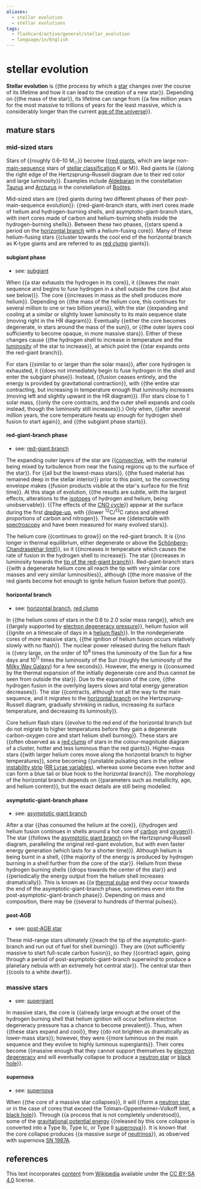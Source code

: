 ```yaml
---
aliases:
  - stellar evolution
  - stellar evolutions
tags:
  - flashcard/active/general/stellar_evolution
  - language/in/English
---
```


# stellar evolution

__Stellar evolution__ is {{the process by which a [star](star.md) changes over the course of its lifetime and how it can lead to the creation of a new star}}. Depending on {{the mass of the star}}, its lifetime can range from {{a few million years for the most massive to trillions of years for the least massive, which is considerably longer than the current [age of the universe](age%20of%20the%20universe.md)}}. <!--SR:!2025-02-25,155,308!2024-12-01,90,308!2025-02-26,147,308-->

## mature stars

### mid-sized stars

Stars of {{roughly 0.6–10 M<sub>☉</sub>}} become {{[red giants](red%20giant.md), which are large non-[main-sequence](main%20sequence.md) stars of [stellar classification](stellar%20classification.md) K or M}}. Red giants lie {{along the right edge of the Hertzsprung–Russell diagram due to their red color and large luminosity}}. Examples include [Aldebaran](aldebaran.md) in the constellation [Taurus](taurus%20(constellation).md) and [Arcturus](arcturus.md) in the constellation of [Boötes](boötes.md). <!--SR:!2025-01-26,123,268!2024-11-20,76,270!2025-03-10,164,310-->

Mid-sized stars are {{red giants during two different phases of their post-main-sequence evolution}}: {{red-giant-branch stars, with inert cores made of helium and hydrogen-burning shells, and asymptotic-giant-branch stars, with inert cores made of carbon and helium-burning shells inside the hydrogen-burning shells}}. Between these two phases, {{stars spend a period on the [horizontal branch](horizontal%20branch.md) with a helium-fusing core}}. Many of these helium-fusing stars {{cluster towards the cool end of the horizontal branch as K-type giants and are referred to as [red clump](red%20clump.md) giants}}. <!--SR:!2025-06-01,234,328!2024-11-17,77,288!2025-01-11,119,308!2025-01-12,96,248-->

#### subgiant phase

- see: [subgiant](subgiant.md)

When {{a star exhausts the hydrogen in its core}}, it {{leaves the main sequence and begins to fuse hydrogen in a shell outside the core (but also see below)}}. The core {{increases in mass as the shell produces more helium}}. Depending on {{the mass of the helium core, this continues for several million to one or two billion years}}, with the star {{expanding and cooling at a similar or slightly lower luminosity to its main sequence state (moving right in the HR diagram)}}. Eventually {{either the core becomes degenerate, in stars around the mass of the sun}}, or {{the outer layers cool sufficiently to become opaque, in more massive stars}}. Either of these changes cause {{the hydrogen shell to increase in temperature and the [luminosity](luminosity.md) of the star to increase}}, at which point the {{star expands onto the red-giant branch}}. <!--SR:!2024-12-02,91,308!2025-01-02,102,288!2024-12-25,100,288!2024-11-29,89,288!2025-01-26,122,270!2024-12-18,100,290!2025-03-02,160,310!2024-11-21,73,270!2025-01-10,122,308-->

For stars {{similar to or larger than the solar mass}}, after core hydrogen is exhausted, it {{does not immediately begin to fuse hydrogen in the shell and enter the subgiant phase}}. Instead, {{fusion ceases entirely, and the energy is provided by gravitational contraction}}, with {{the entire star contracting, but increasing in temperature enough that luminosity increases (moving left and slightly upward in the HR diagram)}}. (For stars close to 1 solar mass, {{only the core contracts, and the outer shell expands and cools instead, though the luminosity still increases}}.) Only when, {{after several million years, the core temperature heats up enough for hydrogen shell fusion to start again}}, and {{the subgiant phase starts}}. <!--SR:!2025-03-02,150,308!2025-04-26,207,328!2024-12-03,91,290!2024-10-20,50,268!2024-11-05,57,248!2024-11-24,76,270!2025-02-04,129,290-->

#### red-giant-branch phase

- see: [red-giant branch](red-giant%20branch.md)

The expanding outer layers of the star are {{[convective](convection.md), with the material being mixed by turbulence from near the fusing regions up to the surface of the star}}. For {{all but the lowest-mass stars}}, {{the fused material has remained deep in the stellar interior}} prior to this point, so the convecting envelope makes {{fusion products visible at the star's surface for the first time}}. At this stage of evolution, {{the results are subtle, with the largest effects, alterations to the [isotopes](isotope.md) of hydrogen and helium, being unobservable}}. {{The effects of the [CNO cycle](CNO%20cycle.md)}} appear at the surface during the first [dredge-up](dredge-up.md), with {{lower <sup>12</sup>C/<sup>13</sup>C ratios and altered proportions of carbon and nitrogen}}. These are {{detectable with [spectroscopy](spectroscopy.md) and have been measured for many evolved stars}}. <!--SR:!2024-12-14,88,270!2025-02-27,161,328!2024-10-31,66,288!2024-12-08,93,290!2024-12-06,83,270!2025-02-25,156,310!2024-10-27,61,270!2024-12-12,87,270-->

The helium core {{continues to grow}} on the red-giant branch. It is {{no longer in thermal equilibrium, either degenerate or above the [Schönberg–Chandrasekhar limit](Schönberg–Chandrasekhar%20limit.md)}}, so it {{increases in temperature which causes the rate of fusion in the hydrogen shell to increase}}. The star {{increases in luminosity towards the [tip of the red-giant branch](tip%20of%20the%20red-giant%20branch.md)}}. Red-giant-branch stars {{with a degenerate helium core all reach the tip with very similar core masses and very similar luminosities}}, although {{the more massive of the red giants become hot enough to ignite helium fusion before that point}}. <!--SR:!2025-03-06,165,328!2025-01-27,130,290!2025-01-05,117,308!2025-01-19,127,308!2024-10-14,52,270!2024-10-18,50,268-->

#### horizontal branch

- see: [horizontal branch](horizontal%20branch.md), [red clump](red%20clump.md)

In {{the helium cores of stars in the 0.6 to 2.0 solar mass range}}, which are {{largely supported by [electron degeneracy pressure](electron%20degeneracy%20pressure.md)}}, helium fusion will {{ignite on a timescale of days in a [helium flash](helium%20flash.md)}}. In the nondegenerate cores of more massive stars, {{the ignition of helium fusion occurs relatively slowly with no flash}}. The nuclear power released during the helium flash is {{very large, on the order of 10<sup>8</sup> times the luminosity of the Sun for a few days and 10<sup>11</sup> times the luminosity of the Sun (roughly the luminosity of the [Milky Way Galaxy](Milky%20Way.md)) for a few seconds}}. However, the energy is {{consumed by the thermal expansion of the initially degenerate core and thus cannot be seen from outside the star}}. Due to the expansion of the core, {{the hydrogen fusion in the overlying layers slows and total energy generation decreases}}. The star {{contracts, although not all the way to the main sequence, and it migrates to the [horizontal branch](horizontal%20branch.md) on the Hertzsprung–Russell diagram, gradually shrinking in radius, increasing its surface temperature, and decreasing its luminosity}}. <!--SR:!2024-10-28,56,250!2024-12-28,95,268!2024-11-12,71,288!2024-10-26,68,310!2024-12-28,88,248!2024-10-30,58,268!2024-10-20,45,228!2024-10-23,51,250-->

Core helium flash stars {{evolve to the red end of the horizontal branch but do not migrate to higher temperatures before they gain a degenerate carbon-oxygen core and start helium shell burning}}. These stars are {{often observed as a [red clump](red%20clump.md) of stars in the colour-magnitude diagram of a cluster, hotter and less luminous than the red giants}}. Higher-mass stars {{with larger helium cores move along the horizontal branch to higher temperatures}}, some becoming {{unstable pulsating stars in the yellow [instability strip](instability%20strip.md) ([RR Lyrae variables](RR%20Lyrae%20variable.md)), whereas some become even hotter and can form a blue tail or blue hook to the horizontal branch}}. The morphology of the horizontal branch depends on {{parameters such as metallicity, age, and helium content}}, but the exact details are still being modelled. <!--SR:!2024-11-18,61,230!2024-12-14,81,248!2024-11-29,75,248!2024-12-12,65,228!2024-12-24,97,288-->

#### asymptotic-giant-branch phase

- see: [asymptotic giant branch](asymptotic%20giant%20phase.md)

After a star {{has consumed the helium at the core}}, {{hydrogen and helium fusion continues in shells around a hot core of [carbon](carbon.md) and [oxygen](oxygen.md)}}. The star {{follows the [asymptotic giant branch](asymptotic%20giant%20branch.md) on the Hertzsprung–Russell diagram, paralleling the original red-giant evolution, but with even faster energy generation (which lasts for a shorter time)}}. Although helium is being burnt in a shell, {{the majority of the energy is produced by hydrogen burning in a shell further from the core of the star}}. Helium from these hydrogen burning shells {{drops towards the center of the star}} and {{periodically the energy output from the helium shell increases dramatically}}. This is known as {{a [thermal pulse](asymptotic%20giant%20branch.md#AGB%20stage) and they occur towards the end of the asymptotic-giant-branch phase, sometimes even into the post-asymptotic-giant-branch phase}}. Depending on mass and composition, there may be {{several to hundreds of thermal pulses}}. <!--SR:!2024-12-29,111,308!2024-11-21,80,288!2025-02-10,125,268!2024-11-29,86,290!2025-02-15,146,308!2024-12-30,102,288!2024-12-04,92,288!2024-12-04,79,268-->

#### post-AGB

- see: [post-AGB star](post-AGB%20star.md)

These mid-range stars ultimately {{reach the tip of the asymptotic-giant-branch and run out of fuel for shell burning}}. They are {{not sufficiently massive to start full-scale carbon fusion}}, so they {{contract again, going through a period of post-asymptotic-giant-branch superwind to produce a planetary nebula with an extremely hot central star}}. The central star then {{cools to a white dwarf}}. <!--SR:!2024-10-18,49,268!2025-02-23,138,290!2025-01-11,95,250!2025-04-12,195,328-->

### massive stars

- see: [supergiant](supergiant.md)

In massive stars, the core is {{already large enough at the onset of the hydrogen burning shell that helium ignition will occur before electron degeneracy pressure has a chance to become prevalent}}. Thus, when {{these stars expand and cool}}, they {{do not brighten as dramatically as lower-mass stars}}; however, they were {{more luminous on the main sequence and they evolve to highly luminous supergiants}}. Their cores become {{massive enough that they cannot support themselves by [electron degeneracy](electron%20degeneracy%20pressure.md) and will eventually collapse to produce a [neutron star](neutron%20star.md) or [black hole](black%20hole.md)}}. <!--SR:!2025-03-17,174,328!2025-04-08,192,328!2025-03-08,160,288!2024-11-04,62,268!2025-01-30,112,250-->

#### supernova

- see: [supernova](supernova.md)

When {{the core of a massive star collapses}}, it will {{form a [neutron star](neutron%20star.md), or in the case of cores that exceed the Tolman–Oppenheimer–Volkoff limit, a [black hole](black%20hole.md)}}. Through {{a process that is not completely understood}}, some of the [gravitational potential energy](gravitational%20energy.md) {{released by this core collapse is converted into a Type Ib, Type Ic, or Type II [supernova](supernova.md)}}. It is known that the core collapse produces {{a massive surge of [neutrinos](neutrino.md)}}, as observed with supernova [SN 1987A](SN%201987A.md). <!--SR:!2025-01-15,123,308!2024-10-17,60,310!2025-05-14,218,328!2024-12-10,96,288!2025-04-22,196,310-->

## references

This text incorporates [content](https://en.wikipedia.org/wiki/stellar_evolution) from [Wikipedia](Wikipedia.md) available under the [CC BY-SA 4.0](https://creativecommons.org/licenses/by-sa/4.0/) license.
